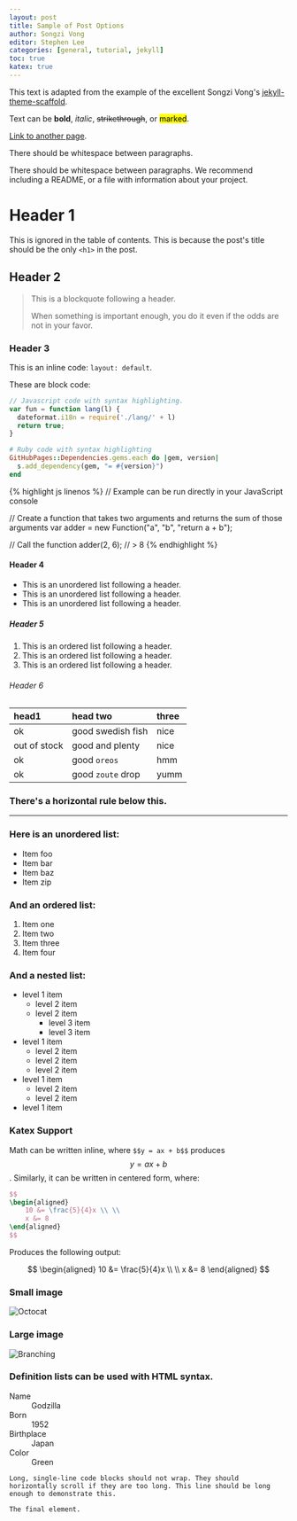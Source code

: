 ```yaml
---
layout: post
title: Sample of Post Options
author: Songzi Vong
editor: Stephen Lee
categories: [general, tutorial, jekyll]
toc: true
katex: true
---
```

This text is adapted from the example of the excellent Songzi Vong's [jekyll-theme-scaffold](https://github.com/sziv2p/jekyll-theme-scaffold).

Text can be **bold**, _italic_, ~~strikethrough~~, or <mark>marked</mark>.

[Link to another page](./another-page.html).

There should be whitespace between paragraphs.

There should be whitespace between paragraphs. We recommend including a README, or a file with information about your project.

# Header 1
This is ignored in the table of contents. This is because the post's title should be the only `<h1>` in the post.

## Header 2

> This is a blockquote following a header.
>
> When something is important enough, you do it even if the odds are not in your favor.

### Header 3

This is an inline code: `layout: default`.

These are block code:

```js
// Javascript code with syntax highlighting.
var fun = function lang(l) {
  dateformat.i18n = require('./lang/' + l)
  return true;
}
```

```ruby
# Ruby code with syntax highlighting
GitHubPages::Dependencies.gems.each do |gem, version|
  s.add_dependency(gem, "= #{version}")
end
```

{% highlight js linenos %}
// Example can be run directly in your JavaScript console

// Create a function that takes two arguments and returns the sum of those arguments
var adder = new Function("a", "b", "return a + b");

// Call the function
adder(2, 6);
// > 8
{% endhighlight %}

#### Header 4

* This is an unordered list following a header.
* This is an unordered list following a header.
* This is an unordered list following a header.

##### Header 5

1. This is an ordered list following a header.
2. This is an ordered list following a header.
3. This is an ordered list following a header.

###### Header 6

| head1        | head two          | three |
|:-------------|:------------------|:------|
| ok           | good swedish fish | nice  |
| out of stock | good and plenty   | nice  |
| ok           | good `oreos`      | hmm   |
| ok           | good `zoute` drop | yumm  |

### There's a horizontal rule below this.

* * *

### Here is an unordered list:

* Item foo
* Item bar
* Item baz
* Item zip

### And an ordered list:

1. Item one
1. Item two
1. Item three
1. Item four

### And a nested list:

- level 1 item
  - level 2 item
  - level 2 item
    - level 3 item
    - level 3 item
- level 1 item
  - level 2 item
  - level 2 item
  - level 2 item
- level 1 item
  - level 2 item
  - level 2 item
- level 1 item

### Katex Support 

Math can be written inline, where `$$y = ax + b$$` produces $$y = ax + b$$. Similarly, it can be written in centered form, where: 

```latex
$$
\begin{aligned}
    10 &= \frac{5}{4}x \\ \\
    x &= 8
\end{aligned}
$$
```

Produces the following output:

$$
\begin{aligned}
    10 &= \frac{5}{4}x \\ \\
    x &= 8
\end{aligned}
$$

### Small image

![Octocat](https://github.githubassets.com/images/icons/emoji/octocat.png)

### Large image

![Branching](https://guides.github.com/activities/hello-world/branching.png)

### Definition lists can be used with HTML syntax.

<dl>
<dt>Name</dt>
<dd>Godzilla</dd>
<dt>Born</dt>
<dd>1952</dd>
<dt>Birthplace</dt>
<dd>Japan</dd>
<dt>Color</dt>
<dd>Green</dd>
</dl>

    Long, single-line code blocks should not wrap. They should horizontally scroll if they are too long. This line should be long enough to demonstrate this.

    The final element. 
